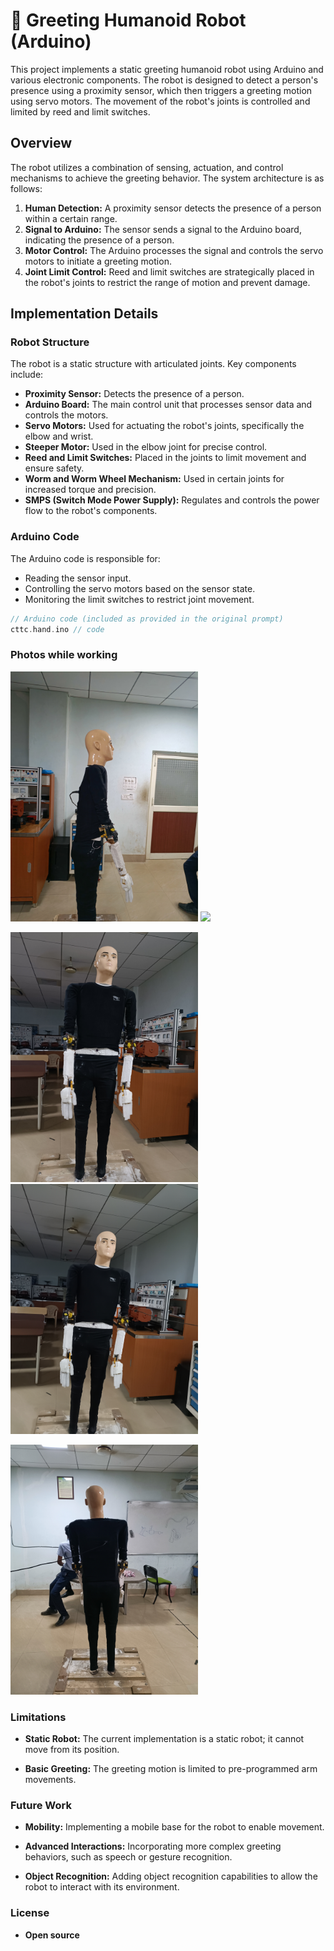 # 🤖 Greeting Humanoid Robot (Arduino)

This project implements a static greeting humanoid robot using Arduino and various electronic components. The robot is designed to detect a person's presence using a proximity sensor, which then triggers a greeting motion using servo motors. The movement of the robot's joints is controlled and limited by reed and limit switches.

## Overview

The robot utilizes a combination of sensing, actuation, and control mechanisms to achieve the greeting behavior. The system architecture is as follows:

1. **Human Detection:** A proximity sensor detects the presence of a person within a certain range.
2. **Signal to Arduino:** The sensor sends a signal to the Arduino board, indicating the presence of a person.
3. **Motor Control:** The Arduino processes the signal and controls the servo motors to initiate a greeting motion.
4. **Joint Limit Control:** Reed and limit switches are strategically placed in the robot's joints to restrict the range of motion and prevent damage.

## Implementation Details

### Robot Structure

The robot is a static structure with articulated joints. Key components include:

- **Proximity Sensor:** Detects the presence of a person.
- **Arduino Board:**  The main control unit that processes sensor data and controls the motors.
- **Servo Motors:** Used for actuating the robot's joints, specifically the elbow and wrist.
- **Steeper Motor:** Used in the elbow joint for precise control.
- **Reed and Limit Switches:** Placed in the joints to limit movement and ensure safety.
- **Worm and Worm Wheel Mechanism:** Used in certain joints for increased torque and precision.
- **SMPS (Switch Mode Power Supply):** Regulates and controls the power flow to the robot's components.

### Arduino Code

The Arduino code is responsible for:

- Reading the sensor input.
- Controlling the servo motors based on the sensor state.
- Monitoring the limit switches to restrict joint movement.

```c++
// Arduino code (included as provided in the original prompt)
cttc.hand.ino // code
```

### Photos while working

<img src="IMG20220405180921.jpg" width="300"> <img src="IMG20220326192859.jpg" width="300">

<img src="IMG20220405180911.jpg" width="300"> <img src="IMG20220405180916.jpg" width="300">

<img src="IMG20220405180927.jpg" width="300">

### Limitations

- **Static Robot:** The current implementation is a static robot; it cannot move from its position.

- **Basic Greeting:** The greeting motion is limited to pre-programmed arm movements.

### Future Work

- **Mobility:** Implementing a mobile base for the robot to enable movement.

- **Advanced Interactions:** Incorporating more complex greeting behaviors, such as speech or gesture recognition.

- **Object Recognition:** Adding object recognition capabilities to allow the robot to interact with its environment.

### License

- **Open source**


